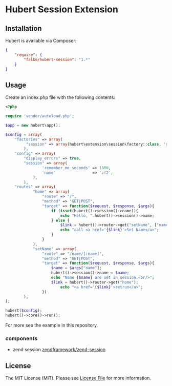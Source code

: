 Hubert Session Extension
======

## Installation

Hubert is available via Composer:

```json
{
    "require": {
        "falkm/hubert-session": "1.*"
    }
}
```

## Usage

Create an index.php file with the following contents:

```php
<?php

require 'vendor/autoload.php';

$app = new hubert\app();

$config = array(
    "factories" => array(
         "session" => array(hubert\extension\session\factory::class, 'get')
        ),
    "config" => array(
        "display_errors" => true,     
        "session" => array(
                'remember_me_seconds' => 1800,
                'name'                => 'zf2',
            ),
        ),
    "routes" => array(
            "home" => array(
                "route" => "/", 
                "method" => "GET|POST", 
                "target" => function($request, $response, $args){
                    if (isset(hubert()->session()->name)){
                        echo "Hello, ".hubert()->session()->name;
                    } else {
                        $link = hubert()->router->get("setName", ["name" => "hubert"]);
                        echo "call <a href='{$link}'>Set Name</a>";
                    }
                }
            ),
            "setName" => array(
                "route" => "/name/[:name]", 
                "method" => "GET|POST", 
                "target" => function($request, $response, $args){
                    $name = $args["name"];
                    hubert()->session()->name = $name;
                    echo "Name {$name} are set in session.<br/>";
                    $link = hubert()->router->get("home");
                        echo "<a href='{$link}'>retrun</a>";
                })
        ),
);

hubert($config);
hubert()->core()->run();
```

For more see the example in this repository.

### components

- zend session [zendframework/zend-session](https://docs.zendframework.com/zend-session/)

## License

The MIT License (MIT). Please see [License File](https://github.com/falkmueller/hubert/blob/master/LICENSE) for more information.